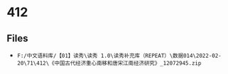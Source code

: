 # 412

## Files

- `F:/中文语料库/【01】读秀\读秀 1.0\读秀补充库（REPEAT）\数据014\2022-02-20\71\412\《中国古代经济重心南移和唐宋江南经济研究》_12072945.zip`
